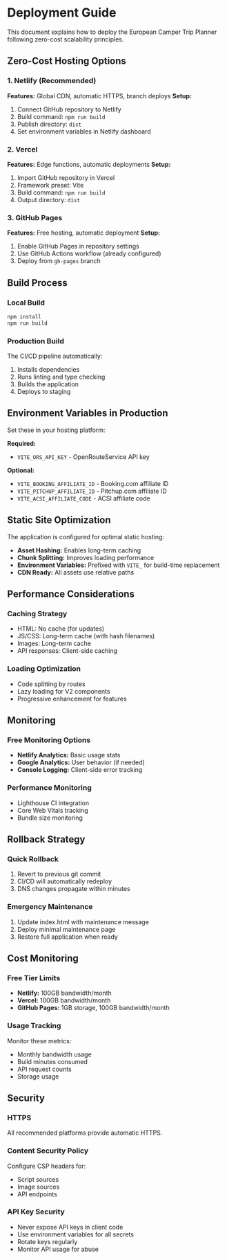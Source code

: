 # Deployment Guide

This document explains how to deploy the European Camper Trip Planner following zero-cost scalability principles.

## Zero-Cost Hosting Options

### 1. Netlify (Recommended)
**Features:** Global CDN, automatic HTTPS, branch deploys
**Setup:**
1. Connect GitHub repository to Netlify
2. Build command: `npm run build`
3. Publish directory: `dist`
4. Set environment variables in Netlify dashboard

### 2. Vercel
**Features:** Edge functions, automatic deployments
**Setup:**
1. Import GitHub repository in Vercel
2. Framework preset: Vite
3. Build command: `npm run build`
4. Output directory: `dist`

### 3. GitHub Pages
**Features:** Free hosting, automatic deployment
**Setup:**
1. Enable GitHub Pages in repository settings
2. Use GitHub Actions workflow (already configured)
3. Deploy from `gh-pages` branch

## Build Process

### Local Build
```bash
npm install
npm run build
```

### Production Build
The CI/CD pipeline automatically:
1. Installs dependencies
2. Runs linting and type checking
3. Builds the application
4. Deploys to staging

## Environment Variables in Production

Set these in your hosting platform:

**Required:**
- `VITE_ORS_API_KEY` - OpenRouteService API key

**Optional:**
- `VITE_BOOKING_AFFILIATE_ID` - Booking.com affiliate ID
- `VITE_PITCHUP_AFFILIATE_ID` - Pitchup.com affiliate ID
- `VITE_ACSI_AFFILIATE_CODE` - ACSI affiliate code

## Static Site Optimization

The application is configured for optimal static hosting:

- **Asset Hashing:** Enables long-term caching
- **Chunk Splitting:** Improves loading performance
- **Environment Variables:** Prefixed with `VITE_` for build-time replacement
- **CDN Ready:** All assets use relative paths

## Performance Considerations

### Caching Strategy
- HTML: No cache (for updates)
- JS/CSS: Long-term cache (with hash filenames)
- Images: Long-term cache
- API responses: Client-side caching

### Loading Optimization
- Code splitting by routes
- Lazy loading for V2 components
- Progressive enhancement for features

## Monitoring

### Free Monitoring Options
- **Netlify Analytics:** Basic usage stats
- **Google Analytics:** User behavior (if needed)
- **Console Logging:** Client-side error tracking

### Performance Monitoring
- Lighthouse CI integration
- Core Web Vitals tracking
- Bundle size monitoring

## Rollback Strategy

### Quick Rollback
1. Revert to previous git commit
2. CI/CD will automatically redeploy
3. DNS changes propagate within minutes

### Emergency Maintenance
1. Update index.html with maintenance message
2. Deploy minimal maintenance page
3. Restore full application when ready

## Cost Monitoring

### Free Tier Limits
- **Netlify:** 100GB bandwidth/month
- **Vercel:** 100GB bandwidth/month
- **GitHub Pages:** 1GB storage, 100GB bandwidth/month

### Usage Tracking
Monitor these metrics:
- Monthly bandwidth usage
- Build minutes consumed
- API request counts
- Storage usage

## Security

### HTTPS
All recommended platforms provide automatic HTTPS.

### Content Security Policy
Configure CSP headers for:
- Script sources
- Image sources
- API endpoints

### API Key Security
- Never expose API keys in client code
- Use environment variables for all secrets
- Rotate keys regularly
- Monitor API usage for abuse